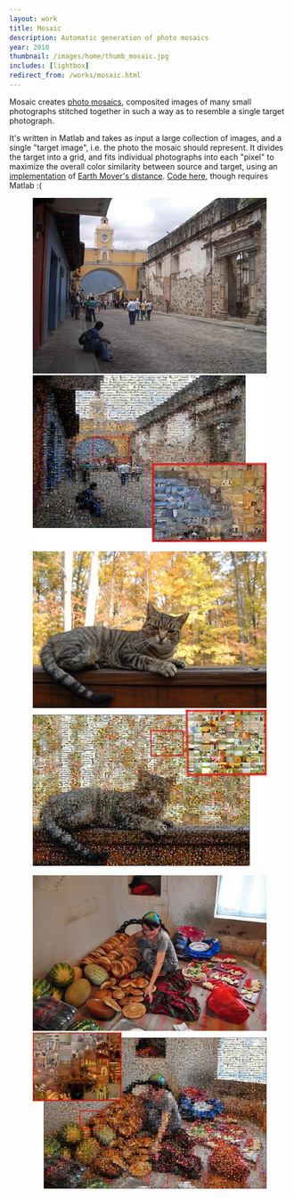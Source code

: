 ```yaml
---
layout: work
title: Mosaic
description: Automatic generation of photo mosaics
year: 2010
thumbnail: /images/home/thumb_mosaic.jpg
includes: [lightbox]
redirect_from: /works/mosaic.html
---
```


Mosaic creates [photo mosaics](http://en.wikipedia.org/wiki/Photographic_mosaic), composited images of many small photographs stitched together in such a way as to resemble a single target photograph.

It's written in Matlab and takes as input a large collection of images, and a single "target image", i.e. the photo the mosaic should represent. It divides the target into a grid, and fits individual photographs into each "pixel" to maximize the overall color similarity between source and target, using an [implementation](http://www.cs.huji.ac.il/~ofirpele/FastEMD/code/) of [Earth Mover's distance](http://en.wikipedia.org/wiki/Earth_mover's_distance). [Code here](https://github.com/genekogan/Auto-Photo-Mosaic), though requires Matlab :(

<center>
<p>
<a href="/images/mosaic/target-antigua.jpg" rel="lightbox[mosaic]"><img src="/images/mosaic/thumb_target-antigua.jpg" /></a>
<a href="/images/mosaic/mosaic-antigua.jpg" rel="lightbox[mosaic]"><img src="/images/mosaic/thumb_mosaic-antigua.jpg" /></a>
</p>
<p>
<a href="/images/mosaic/target-rosieondeck.jpg" rel="lightbox[mosaic]"><img src="/images/mosaic/thumb_target-rosieondeck.jpg" /></a>
<a href="/images/mosaic/mosaic-rosieondeck.jpg" rel="lightbox[mosaic]"><img src="/images/mosaic/thumb_mosaic-rosieondeck.jpg" /></a>
</p>
<p>
<a href="/images/mosaic/target-dilnora.jpg" rel="lightbox[mosaic]"><img src="/images/mosaic/thumb_target-dilnora.jpg" /></a>
<a href="/images/mosaic/mosaic-dilnora.jpg" rel="lightbox[mosaic]"><img src="/images/mosaic/thumb_mosaic-dilnora.jpg" /></a>
</p>
</center>
